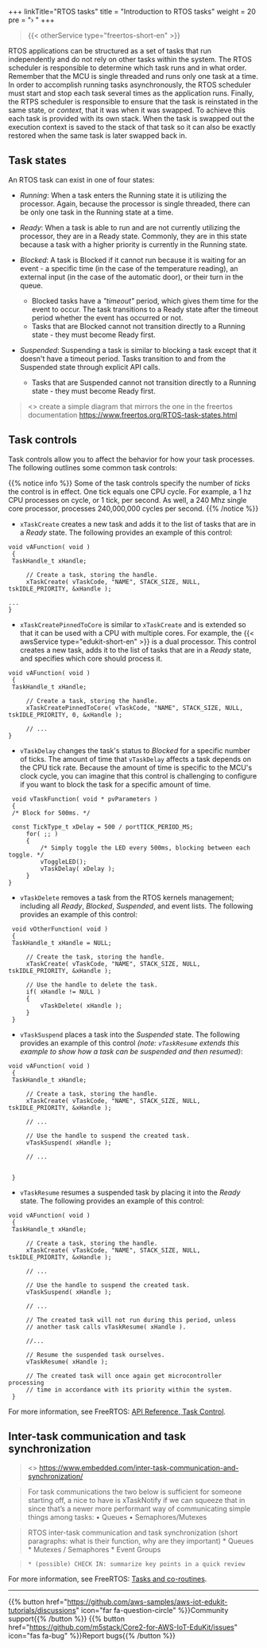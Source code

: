 +++
linkTitle="RTOS tasks"
title = "Introduction to RTOS tasks"
weight = 20
pre = "› "
+++
> {{< otherService type="freertos-short-en" >}}



RTOS applications can be structured as a set of tasks that run independently and do not rely on other tasks within the system. The RTOS scheduler is responsible to determine which task runs and in what order. Remember that the MCU is single threaded and runs only one task at a time. In order to accomplish running tasks asynchronously, the RTOS scheduler must start and stop each task several times as the application runs. Finally, the RTPS scheduler is responsible to ensure that the task is reinstated in the same state, or *context*, that it was when it was swapped. To achieve this each task is provided with its own stack. When the task is swapped out the execution context is saved to the stack of that task so it can also be exactly restored when the same task is later swapped back in.

## Task states

An RTOS task can exist in one of four states: 

- *Running*: When a task enters the Running state it is utilizing the processor. Again, because the processor is single threaded, there can be only one task in the Running state at a time.


- *Ready*: When a task is able to run and are not currently utilizing the processor, they are in a Ready state. Commonly, they are in this state because a task with a higher priority is currently in the Running state.


- *Blocked*: A task is Blocked if it cannot run because it is waiting for an event - a specific time (in the case of the temperature reading), an external input (in the case of the automatic door), or their turn in the queue. 
  - Blocked tasks have a *"timeout"* period, which gives them time for the event to occur. The task transitions to a Ready state after the timeout period whether the event has occurred or not. 
  - Tasks that are Blocked cannot not transition directly to a Running state - they must become Ready first.


- *Suspended*: Suspending a task is similar to blocking a task except that it doesn't have a timeout period. Tasks transition to and from the Suspended state through explicit API calls. 
  - Tasks that are Suspended cannot not transition directly to a Running state - they must become Ready first.

 




> <<Author note:>>
> create a simple diagram that mirrors the one in the freertos documentation https://www.freertos.org/RTOS-task-states.html







## Task controls

Task controls allow you to affect the behavior for how your task processes. The following outlines some common task controls: 

{{% notice info %}}
Some of the task controls specify the number of *ticks* the control is in effect. One tick equals one CPU cycle. For example, a 1 hz CPU processes on cycle, or 1 tick, per second. As well, a 240 Mhz single core processor, processes 240,000,000 cycles per second.
{{% /notice %}}




- `xTaskCreate` creates a new task and adds it to the list of tasks that are in a *Ready* state. The following provides an example of this control: 

```
void vAFunction( void )
 {
 TaskHandle_t xHandle;

     // Create a task, storing the handle.
     xTaskCreate( vTaskCode, "NAME", STACK_SIZE, NULL, tskIDLE_PRIORITY, &xHandle );

...
}
```





- `xTaskCreatePinnedToCore` is similar to `xTaskCreate` and is extended so that it can be used with a CPU with multiple cores. For example, the {{< awsService type="edukit-short-en" >}} is a dual processor. This control creates a new task, adds it to the list of tasks that are in a *Ready* state, and specifies which core should process it. 


```
void vAFunction( void )
 {
 TaskHandle_t xHandle;

     // Create a task, storing the handle.
     xTaskCreatePinnedToCore( vTaskCode, "NAME", STACK_SIZE, NULL, tskIDLE_PRIORITY, 0, &xHandle );

     // ...
}
```









- `vTaskDelay` changes the task's status to *Blocked* for a specific number of ticks. The amount of time  that `vTaskDelay` affects a task depends on the CPU tick rate. Because the amount of time is specific to the MCU's clock cycle, you can imagine that this control is challenging to configure if you want to block the task for a specific amount of time. 

```
 void vTaskFunction( void * pvParameters )
 {
 /* Block for 500ms. */

 const TickType_t xDelay = 500 / portTICK_PERIOD_MS;
     for( ;; )
     {
         /* Simply toggle the LED every 500ms, blocking between each toggle. */
         vToggleLED();
         vTaskDelay( xDelay );
     }
}
```







- `vTaskDelete` removes a task from the RTOS kernels management; including all *Ready*, *Blocked*, *Suspended*, and event lists. The following provides an example of this control: 

```
 void vOtherFunction( void )
 {
 TaskHandle_t xHandle = NULL;

     // Create the task, storing the handle.
     xTaskCreate( vTaskCode, "NAME", STACK_SIZE, NULL, tskIDLE_PRIORITY, &xHandle );

     // Use the handle to delete the task.
     if( xHandle != NULL )
     {
         vTaskDelete( xHandle );
     }
 }
```







- `vTaskSuspend` places a task into the *Suspended* state. The following provides an example of this control *(note: `vTaskResume` extends this example to show how a task can be suspended and then resumed)*:

```
void vAFunction( void )
 {
 TaskHandle_t xHandle;

     // Create a task, storing the handle.
     xTaskCreate( vTaskCode, "NAME", STACK_SIZE, NULL, tskIDLE_PRIORITY, &xHandle );

     // ...

     // Use the handle to suspend the created task.
     vTaskSuspend( xHandle );

     // ...


 }
```








- `vTaskResume` resumes a suspended task by placing it into the *Ready* state. The following provides an example of this control:

```
void vAFunction( void )
 {
 TaskHandle_t xHandle;

     // Create a task, storing the handle.
     xTaskCreate( vTaskCode, "NAME", STACK_SIZE, NULL, tskIDLE_PRIORITY, &xHandle );

     // ...

     // Use the handle to suspend the created task.
     vTaskSuspend( xHandle );

     // ...

     // The created task will not run during this period, unless
     // another task calls vTaskResume( xHandle ).

     //...

     // Resume the suspended task ourselves.
     vTaskResume( xHandle );

     // The created task will once again get microcontroller processing
     // time in accordance with its priority within the system.
 }
```






For more information, see FreeRTOS: [API Reference, Task Control](https://www.freertos.org/a00112.html). 


## Inter-task communication and task synchronization




> <<author note:>>
> https://www.embedded.com/inter-task-communication-and-synchronization/

> For task communications the two below is sufficient for someone starting off, a nice to have is xTaskNotify if we can squeeze that in since that’s a newer more performant way of communicating simple things among tasks:
> •	Queues
> •	Semaphores/Mutexes



>  RTOS inter-task communication and task synchronization 
>     (short paragraphs: what is their function, why are they important)
>     * Queues
>     * Mutexes / Semaphores
>     * Event Groups





>     * (possible) CHECK IN: summarize key points in a quick review
















For more information, see FreeRTOS: [Tasks and co-routines](https://www.freertos.org/taskandcr.html).



---
{{% button href="https://github.com/aws-samples/aws-iot-edukit-tutorials/discussions" icon="far fa-question-circle" %}}Community support{{% /button %}} {{% button href="https://github.com/m5stack/Core2-for-AWS-IoT-EduKit/issues" icon="fas fa-bug" %}}Report bugs{{% /button %}}